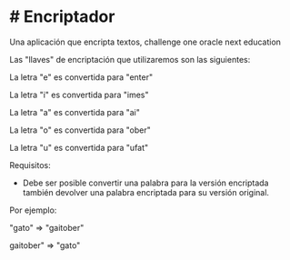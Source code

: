 <h1># Encriptador</h1>
Una aplicación que encripta textos, challenge one oracle next education 
<p>Las "llaves" de encriptación que utilizaremos son las siguientes:</p>

<p>La letra "e" es convertida para "enter"</p>
<p>La letra "i" es convertida para "imes"</p>
<p>La letra "a" es convertida para "ai"</p>
<p>La letra "o" es convertida para "ober"</p>
<p>La letra "u" es convertida para "ufat"</p>

<p>Requisitos:<p>
 <ul>
 <li>Debe ser posible convertir una palabra para la versión encriptada también devolver una palabra encriptada para su versión original.</li>
</ul>
<p>Por ejemplo:</p>
<p>"gato" => "gaitober"</p>
<p>gaitober" => "gato"</p>
